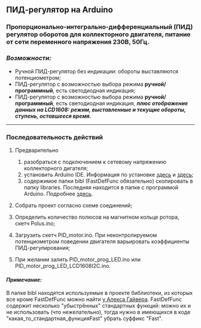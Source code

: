## ПИД-регулятор на Arduino

### Пропорционально-интегрально-дифференциальный (ПИД) регулятор оборотов для коллекторного двигателя, питание от сети переменного напряжения 230В, 50Гц.

### ___Возможности:___
+ Ручной ПИД-регулятор без индикации: обороты выставляются потенциометром;
+ ПИД-регулятор с возможностью выбора режима __ручной/программный__, есть светодиодная индикация;
+ ПИД-регулятор с возможностью выбора режима __ручной/программный__, есть светодиодная индикация, ___плюс отображение данных на LCD1608: режим, выставленные и текущие обороты, ступень, оставшееся время.___
___


### __Последовательность действий__

1. Предварительно
   1. разобраться с подключением к сетевому напряжению коллекторного дигателя;
   2. установить Arduino IDE. Информация по установке [здесь](https://alexgyver.ru/lessons/before-start/) и [здесь](https://alexgyver.ru/arduino-first/);
   3. содержимое папки bibl (FastDefFunc обязательно) скопировать в папку libraries. Последняя находится в папке с программой Arduino. Подробнее   [здесь](https://alexgyver.ru/arduino-first/#%D0%A3%D1%81%D1%82%D0%B0%D0%BD%D0%BE%D0%B2%D0%BA%D0%B0_%D0%B1%D0%B8%D0%B1%D0%BB%D0%B8%D0%BE%D1%82%D0%B5%D0%BA).

2. Собрать проект согласно схеме соединений;
3. Определить количество полюсов на магнитном кольце ротора, скетч Polus.ino;
4. Загрузить скетч PID_motor.ino. При неконтролируемом потенциометром поведении двигателя варьировать коэффициенты ПИД-регулирования;
5. При желании залить PID_motor_prog_LED.ino или PID_motor_prog_LED_LCD1608I2С.ino.

#### ___Примечание:___

В папке bibl находятся используемые в проекте библиотеки, из которых все кроме FastDefFunc можно найти [у Алекса Гайвера](https://github.com/GyverLibs). FastDefFunc содержит несколько "убыстрённых" стандартных функций:  можно их и не использовать (что нежелательно), тогда нужно в имеющихся в коде "какая_то_стандартная_функцияFast" убрать суффикс "Fast".